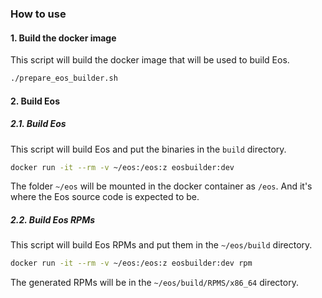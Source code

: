 ### How to use

#### 1. Build the docker image

This script will build the docker image that will be used to build Eos.

```bash
./prepare_eos_builder.sh
```

#### 2. Build Eos

##### 2.1. Build Eos

This script will build Eos and put the binaries in the `build` directory.

```bash
docker run -it --rm -v ~/eos:/eos:z eosbuilder:dev
```

The folder `~/eos` will be mounted in the docker container as `/eos`. And it's where the Eos source code is expected to be.

##### 2.2. Build Eos RPMs

This script will build Eos RPMs and put them in the `~/eos/build` directory.

```bash
docker run -it --rm -v ~/eos:/eos:z eosbuilder:dev rpm
```

The generated RPMs will be in the `~/eos/build/RPMS/x86_64` directory.
